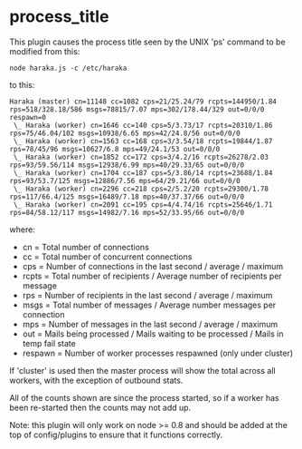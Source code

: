 process\_title
=============

This plugin causes the process title seen by the UNIX 'ps' command to
be modified from this:

```
node haraka.js -c /etc/haraka
```

to this:

```
Haraka (master) cn=11148 cc=1082 cps=21/25.24/79 rcpts=144950/1.84 rps=518/328.18/586 msgs=78815/7.07 mps=302/178.44/329 out=0/0/0 respawn=0 
 \_ Haraka (worker) cn=1646 cc=140 cps=5/3.73/17 rcpts=20310/1.86 rps=75/46.04/102 msgs=10938/6.65 mps=42/24.8/56 out=0/0/0 
 \_ Haraka (worker) cn=1563 cc=168 cps=3/3.54/18 rcpts=19844/1.87 rps=78/45/96 msgs=10627/6.8 mps=49/24.1/53 out=0/0/0 
 \_ Haraka (worker) cn=1852 cc=172 cps=3/4.2/16 rcpts=26278/2.03 rps=93/59.56/114 msgs=12938/6.99 mps=40/29.33/65 out=0/0/0 
 \_ Haraka (worker) cn=1704 cc=187 cps=5/3.86/14 rcpts=23688/1.84 rps=93/53.7/125 msgs=12886/7.56 mps=64/29.21/66 out=0/0/0 
 \_ Haraka (worker) cn=2296 cc=218 cps=2/5.2/20 rcpts=29300/1.78 rps=117/66.4/125 msgs=16489/7.18 mps=40/37.37/66 out=0/0/0 
 \_ Haraka (worker) cn=2091 cc=195 cps=4/4.74/16 rcpts=25646/1.71 rps=84/58.12/117 msgs=14982/7.16 mps=52/33.95/66 out=0/0/0 
```

where:

* cn = Total number of connections
* cc = Total number of concurrent connections
* cps = Number of connections in the last second / average / maximum
* rcpts = Total number of recipients / Average number of recipients per message
* rps = Number of recipients in the last second / average / maximum
* msgs = Total number of messages / Average number messages per connection
* mps = Number of messages in the last second / average / maximum
* out = Mails being processed / Mails waiting to be processed / Mails in temp fail state
* respawn = Number of worker processes respawned (only under cluster)

If 'cluster' is used then the master process will show the total
across all workers, with the exception of outbound stats.

All of the counts shown are since the process started, so if a 
worker has been re-started then the counts may not add up.

Note: this plugin will only work on node >= 0.8 and should be
added at the top of config/plugins to ensure that it functions
correctly.
